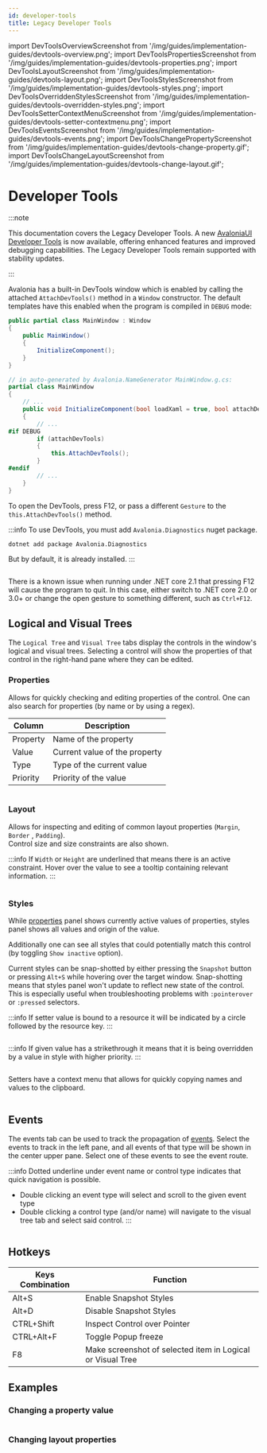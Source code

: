 ```yaml
---
id: developer-tools
title: Legacy Developer Tools
---
```


import DevToolsOverviewScreenshot from '/img/guides/implementation-guides/devtools-overview.png';
import DevToolsPropertiesScreenshot from '/img/guides/implementation-guides/devtools-properties.png';
import DevToolsLayoutScreenshot from '/img/guides/implementation-guides/devtools-layout.png';
import DevToolsStylesScreenshot from '/img/guides/implementation-guides/devtools-styles.png';
import DevToolsOverriddenStylesScreenshot from '/img/guides/implementation-guides/devtools-overridden-styles.png';
import DevToolsSetterContextMenuScreenshot from '/img/guides/implementation-guides/devtools-setter-contextmenu.png';
import DevToolsEventsScreenshot from '/img/guides/implementation-guides/devtools-events.png';
import DevToolsChangePropertyScreenshot from '/img/guides/implementation-guides/devtools-change-property.gif';
import DevToolsChangeLayoutScreenshot from '/img/guides/implementation-guides/devtools-change-layout.gif';

# Developer Tools

:::note

This documentation covers the Legacy Developer Tools. A new [AvaloniaUI Developer Tools](https://avaloniaui.net/accelerate) is now available, offering enhanced features and improved debugging capabilities. The Legacy Developer Tools remain supported with stability updates.

:::

Avalonia has a built-in DevTools window which is enabled by calling the attached `AttachDevTools()` method in a `Window` constructor. The default templates have this enabled when the program is compiled in `DEBUG` mode:

```csharp
public partial class MainWindow : Window
{
    public MainWindow()
    {
        InitializeComponent();
    }
}

// in auto-generated by Avalonia.NameGenerator MainWindow.g.cs:
partial class MainWindow
{
    // ...
    public void InitializeComponent(bool loadXaml = true, bool attachDevTools = true)
    {
        // ...
#if DEBUG
        if (attachDevTools)
        {
            this.AttachDevTools();
        }
#endif
        // ...
    }
}
```

To open the DevTools, press F12, or pass a different `Gesture` to the `this.AttachDevTools()` method.

:::info
To use DevTools, you must add `Avalonia.Diagnostics` nuget package.

```bash
dotnet add package Avalonia.Diagnostics
```

But by default, it is already installed.
:::

<img className="center" src={DevToolsOverviewScreenshot} alt="" />

There is a known issue when running under .NET core 2.1 that pressing F12 will cause the program to quit. In this case, either switch to .NET core 2.0 or 3.0+ or change the open gesture to something different, such as `Ctrl+F12`.

## Logical and Visual Trees

The `Logical Tree` and `Visual Tree` tabs display the controls in the window's logical and visual trees. Selecting a control will show the properties of that control in the right-hand pane where they can be edited.

### Properties

Allows for quickly checking and editing properties of the control. One can also search for properties (by name or by using a regex).

| Column   | Description                   |
| -------- | ----------------------------- |
| Property | Name of the property          |
| Value    | Current value of the property |
| Type     | Type of the current value     |
| Priority | Priority of the value         |

<img className="center" src={DevToolsPropertiesScreenshot} alt="" />

### Layout

Allows for inspecting and editing of common layout properties (`Margin`, `Border` , `Padding`).\
Control size and size constraints are also shown.

:::info
If `Width` or `Height` are underlined that means there is an active constraint. Hover over the value to see a tooltip containing relevant information.
:::

<img className="center" src={DevToolsLayoutScreenshot} alt="" />

### Styles

While [properties](developer-tools.md#properties) panel shows currently active values of properties, styles panel shows all values and origin of the value.

Additionally one can see all styles that could potentially match this control (by toggling `Show inactive` option).

Current styles can be snap-shotted by either pressing the `Snapshot` button or pressing `Alt+S` while hovering over the target window. Snap-shotting means that styles panel won't update to reflect new state of the control. This is especially useful when troubleshooting problems with `:pointerover` or `:pressed` selectors.

:::info
If setter value is bound to a resource it will be indicated by a circle followed by the resource key.
:::


<img className="center" src={DevToolsStylesScreenshot} alt="" />

:::info
If given value has a strikethrough it means that it is being overridden by a value in style with higher priority.
:::

<img className="center" src={DevToolsOverriddenStylesScreenshot} alt="" />

Setters have a context menu that allows for quickly copying names and values to the clipboard.


<img className="center" src={DevToolsSetterContextMenuScreenshot} alt="" />

## Events

The events tab can be used to track the propagation of [events](../../concepts/input/). Select the events to track in the left pane, and all events of that type will be shown in the center upper pane. Select one of these events to see the event route.

:::info
Dotted underline under event name or control type indicates that quick navigation is possible.

* Double clicking an event type will select and scroll to the given event type
* Double clicking a control type (and/or name) will navigate to the visual tree tab and select said control.
:::

<img className="center" src={DevToolsEventsScreenshot} alt="" />

## Hotkeys

| Keys Combination | Function                      |
| ---------------- | ------------------------------|
| Alt+S            | Enable Snapshot Styles        |
| Alt+D            | Disable Snapshot Styles       |
| CTRL+Shift       | Inspect Control over Pointer  |
| CTRL+Alt+F       | Toggle Popup freeze           |
| F8               | Make screenshot of selected item in Logical or Visual Tree|

## Examples

### Changing a property value

<img className="center" src={DevToolsChangePropertyScreenshot} alt="" />

### Changing layout properties

<img className="center" src={DevToolsChangeLayoutScreenshot} alt="" />
